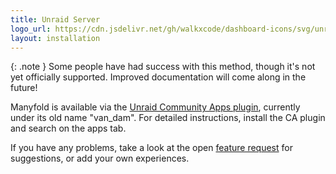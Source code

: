 ```yaml
---
title: Unraid Server
logo_url: https://cdn.jsdelivr.net/gh/walkxcode/dashboard-icons/svg/unraid.svg
layout: installation
---
```


{: .note }
Some people have had success with this method, though it's not yet officially supported. Improved documentation will come along in the future!

Manyfold is available via the [Unraid Community Apps plugin](https://unraid.net/community/apps), currently under its old name "van_dam". For detailed instructions, install the CA plugin and search on the apps tab.

If you have any problems, take a look at the open [feature request](https://github.com/manyfold3d/manyfold/issues/451) for suggestions, or add your own experiences.
